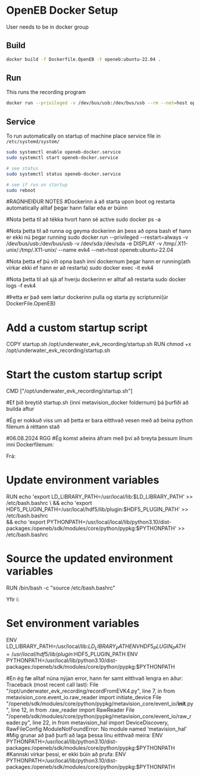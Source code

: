 # OpenEB Docker Setup

User needs to be in docker group

## Build

```bash
docker build -f Dockerfile.OpenEB -t openeb:ubuntu-22.04 .
```
## Run

This runs the recording program

```bash
docker run --privileged -v /dev/bus/usb:/dev/bus/usb --rm --net=host openeb:ubuntu-22.04  
```

## Service

To run automatically on startup of machine place service file in `/etc/systemd/system/`

```bash
sudo systemctl enable openeb-docker.service
sudo systemctl start openeb-docker.service

# see status
sudo systemctl status openeb-docker.service

# see if run on startup
sudo reboot
```

#RAGNHEIÐUR NOTES
#Dockerinn á að starta upon boot og restarta automatically alltaf þegar hann failar eða er búinn

#Nota þetta til að tékka hvort hann sé active
sudo docker ps -a

#Nota þetta til að runna og geyma dockerinn án þess að opna bash ef hann er ekki nú þegar running
sudo docker run --privileged --restart=always -v /dev/bus/usb:/dev/bus/usb -v /dev/sda:/dev/sda -e DISPLAY -v /tmp/.X11-unix/:/tmp/.X11-unix/ --name evk4 --net=host openeb:ubuntu-22.04

#Nota þetta ef þú vilt opna bash inní dockernum þegar hann er running(ath virkar ekki ef hann er að restarta)
sudo docker exec -it evk4

#Nota þetta til að sjá af hverju dockerinn er alltaf að restarta
sudo docker logs -f evk4

#Þetta er það sem lætur dockerinn pulla og starta py scriptunni(úr DockerFile.OpenEB)
# Add a custom startup script
COPY startup.sh /opt/underwater_evk_recording/startup.sh
RUN chmod +x /opt/underwater_evk_recording/startup.sh

# Start the custom startup script
CMD ["/opt/underwater_evk_recording/startup.sh"]

#Ef þið breytið startup.sh (inní metavision_docker foldernum) þá þurfiði að builda aftur

#Ég er nokkuð viss um að þetta er bara eitthvað vesen með að beina python filenum á réttann stað

#06.08.2024 RGG
#Ég komst aðeins áfram með því að breyta þessum línum inní Dockerfilenum:

Frá:
# Update environment variables
RUN echo 'export LD_LIBRARY_PATH=/usr/local/lib:$LD_LIBRARY_PATH' >> /etc/bash.bashrc \
    && echo 'export HDF5_PLUGIN_PATH=/usr/local/hdf5/lib/plugin:$HDF5_PLUGIN_PATH' >> /etc/bash.bashrc \
    && echo 'export PYTHONPATH=/usr/local/local/lib/python3.10/dist-packages:/openeb/sdk/modules/core/python/pypkg:$PYTHONPATH' >> /etc/bash.bashrc
# Source the updated environment variables
RUN /bin/bash -c "source /etc/bash.bashrc"

Yfir í:
# Set environment variables
ENV LD_LIBRARY_PATH=/usr/local/lib:$LD_LIBRARY_PATH
ENV HDF5_PLUGIN_PATH=/usr/local/hdf5/lib/plugin:$HDF5_PLUGIN_PATH
ENV PYTHONPATH=/usr/local/lib/python3.10/dist-packages:/openeb/sdk/modules/core/python/pypkg:$PYTHONPATH

#En ég fæ alltaf núna nýjan error, hann fer samt eitthvað lengra en áður:
Traceback (most recent call last):
  File "/opt/underwater_evk_recording/recordFromEVK4.py", line 7, in <module>
    from metavision_core.event_io.raw_reader import initiate_device
  File "/openeb/sdk/modules/core/python/pypkg/metavision_core/event_io/__init__.py", line 12, in <module>
    from .raw_reader import RawReader
  File "/openeb/sdk/modules/core/python/pypkg/metavision_core/event_io/raw_reader.py", line 22, in <module>
    from metavision_hal import DeviceDiscovery, RawFileConfig
ModuleNotFoundError: No module named 'metavision_hal'
#Mig grunar að það þurfi að laga þessa línu eitthvað meira:
ENV PYTHONPATH=/usr/local/lib/python3.10/dist-packages:/openeb/sdk/modules/core/python/pypkg:$PYTHONPATH
#Kannski virkar þessi, er ekki búin að prufa:
ENV PYTHONPATH=/usr/local/lib/python3.10/dist-packages:/openeb/sdk/modules/core/python/pypkg:$PYTHONPATH




